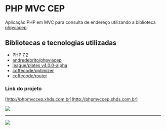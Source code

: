 # PHP MVC CEP
Aplicação PHP em MVC para consulta de endereço utilizando a biblioteca [phpviacep](https://github.com/andredebrito/phpviacep "phpviacep").

## Bibliotecas e tecnologias utilizadas
- PHP 7.2
- [andredebrito/phpviacep](https://github.com/andredebrito/phpviacep "andredebrito/phpviacep")
- [league/plates v4.0.0-alpha](https://github.com/thephpleague/plates "league/plates")
- [coffecode/optimizer](https://github.com/robsonvleite/optimizer "coffecode/optimizer")
- [coffecode/router](https://github.com/robsonvleite/router "coffecode/router")


### Link do projeto
[http://phpmvccep.xhds.com.br](http://phpmvccep.xhds.com.br)

![](https://i.imgur.com/fn4v0cG.png)

------------


![](https://i.imgur.com/JAi7991.png)

